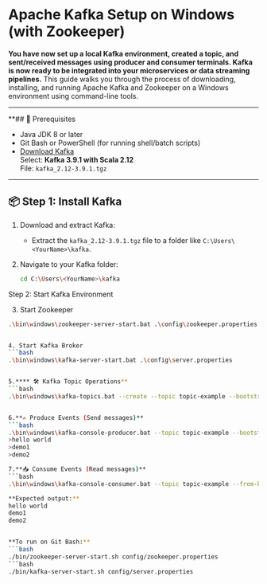 # Apache Kafka Setup on Windows (with Zookeeper)
**You have now set up a local Kafka environment, created a topic, and sent/received messages using producer and consumer terminals. Kafka is now ready to be integrated into your microservices or data streaming pipelines.**
This guide walks you through the process of downloading, installing, and running Apache Kafka and Zookeeper on a Windows environment using command-line tools.

---

**## 🧰 Prerequisites
- Java JDK 8 or later
- Git Bash or PowerShell (for running shell/batch scripts)
- [Download Kafka](https://kafka.apache.org/downloads#)  
  Select: **Kafka 3.9.1 with Scala 2.12**  
  File: `kafka_2.12-3.9.1.tgz`

---

## 📦 Step 1: Install Kafka

1. Download and extract Kafka:
   - Extract the `kafka_2.12-3.9.1.tgz` file to a folder like `C:\Users\<YourName>\kafka`.
     

2. Navigate to your Kafka folder:
   ```bash
   cd C:\Users\<YourName>\kafka
Step 2: Start Kafka Environment

3. Start Zookeeper
  ```bash
.\bin\windows\zookeeper-server-start.bat .\config\zookeeper.properties


4. Start Kafka Broker
  ```bash
.\bin\windows\kafka-server-start.bat .\config\server.properties


5.**** 🛠️ Kafka Topic Operations**
  ```bash
.\bin\windows\kafka-topics.bat --create --topic topic-example --bootstrap-server localhost:9092


6.**✍️ Produce Events (Send messages)**
  ```bash
.\bin\windows\kafka-console-producer.bat --topic topic-example --bootstrap-server localhost:9092
>hello world
>demo1
>demo2

7.**📥 Consume Events (Read messages)**
  ```bash
.\bin\windows\kafka-console-consumer.bat --topic topic-example --from-beginning --bootstrap-server localhost:9092

**Expected output:**
hello world
demo1
demo2


**To run on Git Bash:**
  ```bash
./bin/zookeeper-server-start.sh config/zookeeper.properties
  ```bash
./bin/kafka-server-start.sh config/server.properties




